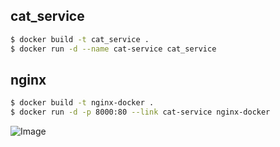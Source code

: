 ## cat_service

```sh
$ docker build -t cat_service .
$ docker run -d --name cat-service cat_service
```

## nginx

```sh
$ docker build -t nginx-docker .
$ docker run -d -p 8000:80 --link cat-service nginx-docker
```


<!-- INSPIRATIONAL_QUOTE_START -->
![Image](https://github.com/user-attachments/assets/0e3d9ba0-f624-4a99-8a33-88703033a2a1)
<!-- INSPIRATIONAL_QUOTE_END -->
